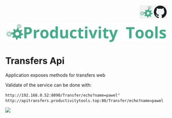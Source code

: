<!--Category:C#,SQL--> 
 <p align="right">
    <a href="http://productivitytools.tech/productivitytools-createsqlserverdatabase/"><img src="Images/Header/ProductivityTools_green_40px_2.png" /><a> 
    <a href="https://github.com/ProductivityTools-Learning/ProductivityTools.Example.GCP.SecretManager"><img src="Images/Header/Github_border_40px.png" /></a>
</p>
<p align="center">
    <a href="http://http://productivitytools.top/">
        <img src="Images/Header/LogoTitle_green_500px.png" />
    </a>
</p>

# Transfers Api

Application exposes methods for transfers web

<!---more--->

Validate of the service can be done with:

```http://192.168.0.52:8090/Transfer/echo?name=pawel"```
```http://apitransfers.productivitytools.top:80/Transfer/echo?name=pawel```

![](Images/2023-10-20-20-37-09.png)